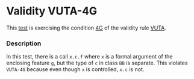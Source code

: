 # Validity VUTA-4G

This [test](.) is exercising the condition [4G](../Readme.md) of the validity rule [VUTA](../../vuta/Readme.md).

### Description

In this test, there is a call `x.c.f` where `x` is a formal argument of the enclosing feature `g`, but the type of `c` in class `BB` is separate. This violates `VUTA-4G` because even though `x` is controlled, `x.c` is not.
